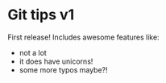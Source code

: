 # Git tips v1

First release!
Includes awesome features like:
- not a lot
- it does have unicorns!
- some more typos maybe?!